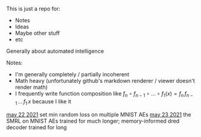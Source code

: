 This is just a repo for:
* Notes
* Ideas
* Maybe other stuff
* etc

Generally about automated intelligence

Notes:
* I'm generally completely / partially incoherent
* Math heavy (unfortunately github's markdown renderer / viewer doesn't render math)
* I frequently write function composition like $f_n \circ f_{n-1} \circ \dots \circ f_1 (x) = f_n\, f_{n-1}\, \dots\, f_1\, x$ because I like it

[may 22 2021](./may-2021/may-22-2021.md) set min random loss on multiple MNIST AEs
[may 23 2021](./may-2021/may-23-2021.md) the SMRL on MNIST AEs trained for much longer; memory-informed dred decoder trained for long